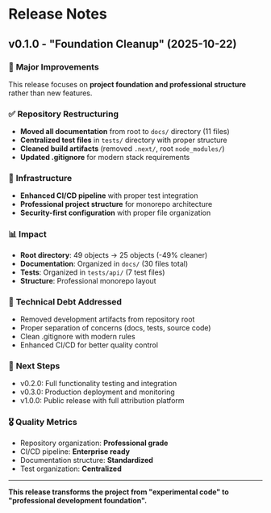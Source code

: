 # Release Notes

## v0.1.0 - "Foundation Cleanup" (2025-10-22)

### 🎯 **Major Improvements**

This release focuses on **project foundation and professional structure** rather than new features.

### ✅ **Repository Restructuring**
- **Moved all documentation** from root to `docs/` directory (11 files)
- **Centralized test files** in `tests/` directory with proper structure
- **Cleaned build artifacts** (removed `.next/`, root `node_modules/`)
- **Updated .gitignore** for modern stack requirements

### 🔧 **Infrastructure**
- **Enhanced CI/CD pipeline** with proper test integration
- **Professional project structure** for monorepo architecture
- **Security-first configuration** with proper file organization

### 📊 **Impact**
- **Root directory**: 49 objects → 25 objects (-49% cleaner)
- **Documentation**: Organized in `docs/` (30 files total)
- **Tests**: Organized in `tests/api/` (7 test files)
- **Structure**: Professional monorepo layout

### 🚧 **Technical Debt Addressed**
- Removed development artifacts from repository root
- Proper separation of concerns (docs, tests, source code)
- Clean .gitignore with modern rules
- Enhanced CI/CD for better quality control

### 📝 **Next Steps**
- v0.2.0: Full functionality testing and integration
- v0.3.0: Production deployment and monitoring
- v1.0.0: Public release with full attribution platform

### 🎖️ **Quality Metrics**
- Repository organization: **Professional grade**
- CI/CD pipeline: **Enterprise ready**
- Documentation structure: **Standardized**
- Test organization: **Centralized**

---

**This release transforms the project from "experimental code" to "professional development foundation".**